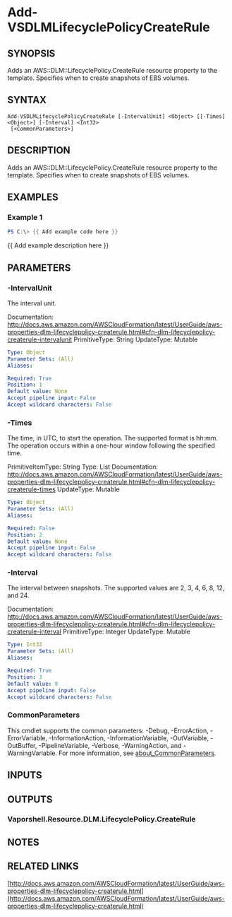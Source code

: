 # Add-VSDLMLifecyclePolicyCreateRule

## SYNOPSIS
Adds an AWS::DLM::LifecyclePolicy.CreateRule resource property to the template.
Specifies when to create snapshots of EBS volumes.

## SYNTAX

```
Add-VSDLMLifecyclePolicyCreateRule [-IntervalUnit] <Object> [[-Times] <Object>] [-Interval] <Int32>
 [<CommonParameters>]
```

## DESCRIPTION
Adds an AWS::DLM::LifecyclePolicy.CreateRule resource property to the template.
Specifies when to create snapshots of EBS volumes.

## EXAMPLES

### Example 1
```powershell
PS C:\> {{ Add example code here }}
```

{{ Add example description here }}

## PARAMETERS

### -IntervalUnit
The interval unit.

Documentation: http://docs.aws.amazon.com/AWSCloudFormation/latest/UserGuide/aws-properties-dlm-lifecyclepolicy-createrule.html#cfn-dlm-lifecyclepolicy-createrule-intervalunit
PrimitiveType: String
UpdateType: Mutable

```yaml
Type: Object
Parameter Sets: (All)
Aliases:

Required: True
Position: 1
Default value: None
Accept pipeline input: False
Accept wildcard characters: False
```

### -Times
The time, in UTC, to start the operation.
The supported format is hh:mm.
The operation occurs within a one-hour window following the specified time.

PrimitiveItemType: String
Type: List
Documentation: http://docs.aws.amazon.com/AWSCloudFormation/latest/UserGuide/aws-properties-dlm-lifecyclepolicy-createrule.html#cfn-dlm-lifecyclepolicy-createrule-times
UpdateType: Mutable

```yaml
Type: Object
Parameter Sets: (All)
Aliases:

Required: False
Position: 2
Default value: None
Accept pipeline input: False
Accept wildcard characters: False
```

### -Interval
The interval between snapshots.
The supported values are 2, 3, 4, 6, 8, 12, and 24.

Documentation: http://docs.aws.amazon.com/AWSCloudFormation/latest/UserGuide/aws-properties-dlm-lifecyclepolicy-createrule.html#cfn-dlm-lifecyclepolicy-createrule-interval
PrimitiveType: Integer
UpdateType: Mutable

```yaml
Type: Int32
Parameter Sets: (All)
Aliases:

Required: True
Position: 3
Default value: 0
Accept pipeline input: False
Accept wildcard characters: False
```

### CommonParameters
This cmdlet supports the common parameters: -Debug, -ErrorAction, -ErrorVariable, -InformationAction, -InformationVariable, -OutVariable, -OutBuffer, -PipelineVariable, -Verbose, -WarningAction, and -WarningVariable. For more information, see [about_CommonParameters](http://go.microsoft.com/fwlink/?LinkID=113216).

## INPUTS

## OUTPUTS

### Vaporshell.Resource.DLM.LifecyclePolicy.CreateRule
## NOTES

## RELATED LINKS

[http://docs.aws.amazon.com/AWSCloudFormation/latest/UserGuide/aws-properties-dlm-lifecyclepolicy-createrule.html](http://docs.aws.amazon.com/AWSCloudFormation/latest/UserGuide/aws-properties-dlm-lifecyclepolicy-createrule.html)

